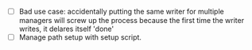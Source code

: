 - [ ] Bad use case: accidentally putting the same writer for multiple managers
      will screw up the process because the first time the writer writes, it delares itself 'done'
- [ ] Manage path setup with setup script.

